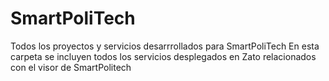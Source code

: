# SmartPoliTech
Todos los proyectos y servicios desarrrollados para SmartPoliTech
En esta carpeta se incluyen todos los servicios desplegados en Zato relacionados con el visor de SmartPolitech


